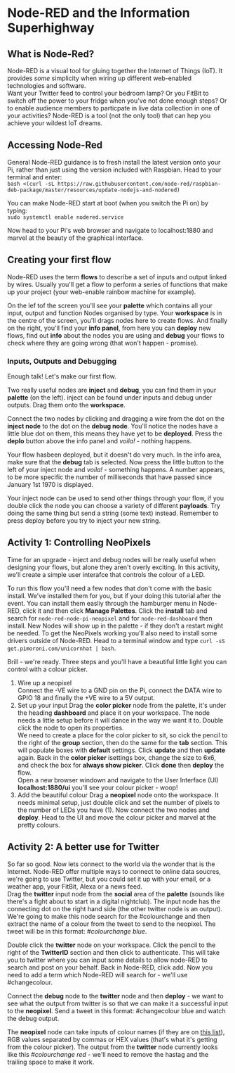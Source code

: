 # Node-RED and the Information Superhighway
## What is Node-Red?
Node-RED is a visual tool for gluing together the Internet of Things (IoT). It provides _some_ simplicity when wiring up different web-enabled technologies and software.  
Want your Twitter feed to control your bedroom lamp? Or you FitBit to switch off the power to your fridge when you've not done enough steps? Or to enable audience members to particpate in live data collection in one of your activities? Node-RED is a tool (not the only tool) that can hep you achieve your wildest IoT dreams.  
## Accessing Node-Red
General Node-RED guidance is to fresh install the latest version onto your Pi, rather than just using the version included with Raspbian. Head to your terminal and enter:  
`bash <(curl -sL https://raw.githubusercontent.com/node-red/raspbian-deb-package/master/resources/update-nodejs-and-nodered)`  

You can make Node-RED start at boot (when you switch the Pi on) by typing:  
`sudo systemctl enable nodered.service`  

Now head to your Pi's web browser and navigate to localhost:1880 and marvel at the beauty of the graphical interface.  

## Creating your first flow
Node-RED uses the term __flows__ to describe a set of inputs and output linked by wires. Usually you'll get a flow to perform a series of functions that make up your project (your web-enable rainbow machine for example).  

On the lef tof the screen you'll see your __palette__ which contains all your input, output and function Nodes organised by type. Your __workspace__ is in the centre of the screen, you'll drags nodes here to create flows. And finally on the right, you'll find your __info panel__, from here you can __deploy__ new flows, find out __info__ about the nodes you are using and __debug__ your flows to check where they are going wrong (that won't happen - promise).  

### Inputs, Outputs and Debugging  
Enough talk! Let's make our first flow.  

Two really useful nodes are __inject__ and __debug__, you can find them in your __palette__ (on the left). inject can be found under inputs and debug under outputs.  Drag them onto the __workspace__.  

Connect the two nodes by clicking and dragging a wire from the dot on the __inject node__ to the dot on the __debug node__. You'll notice the nodes have a little blue dot on them, this means they have yet to be __deployed__. Press the __deplo__ button above the info panel and _voila!_ - nothing happens.  

Your flow hasbeen deployed, but it doesn't do very much. In the info area, make sure that the __debug__ tab is selected. Now press the little button to the left of your inject node and _voila!_ - something happens. A number appears, to be more specific the number of milliseconds that have passed since January 1st 1970 is displayed.  

Your inject node can be used to send other things through your flow, if you double click the node you can choose a variety of different __payloads__. Try doing the same thing but send a string (some text) instead. Remember to press deploy before you try to inject your new string.  

## Activity 1: Controlling NeoPixels
Time for an upgrade - inject and debug nodes will be really useful when designing your flows, but alone they aren't overly exciting. In this activity, we'll create a simple user interafce that controls the colour of a LED.  

To run this flow you'll need a few nodes that don't come with the basic install. We've installed them for you, but if your doing this tutorial after the event. You can install them easliy through the hamburger menu in Node-RED, click it and then click __Manage Palettes__. Click the __install__ tab and search for `node-red-node-pi-neopixel` and for `node-red-dashboard` then install. New Nodes will show up in the palette - if they don't a restart might be needed. To get the NeoPixels working you'll also need to install some drivers outside of Node-RED. Head to a terminal window and type `curl -sS get.pimoroni.com/unicornhat | bash`.  

Brill - we're ready. Three steps and you'll have a beautiful little light you can control with a colour picker.
1. Wire up a neopixel  
Connect the -VE wire to a GND pin on the Pi, connect the DATA wire to GPIO 18 and finally the +VE wire to a 5V output.  
2. Set up your input
Drag the __color picker__ node from the palette, it's under the heading __dashboard__ and place it on your workspace. The node needs a little setup before it will dance in the way we want it to. Double click the node to open its properties.  
We need to create a place for the color picker to sit, so cick the pencil to the right of the __group__ section, then do the same for the __tab__ section. This will populate boxes with __default__ settings. Click __update__ and then __update__ again. Back in the __color picker__ isettings box, change the size to 6x6, and check the box for __always show picker__. Click __done__ then __deploy__ the flow.  
Open a new browser windown and navigate to the User Interface (UI) __localhost:1880/ui__ you'll see your colour picker - woop! 
3. Add the beautiful colour
Drag a __neopixel__ node onto the workspace. It needs minimal setup, just double click and set the number of pixels to the number of LEDs you have (1). Now connect the two nodes and __deploy__. Head to the UI and move the colour picker and marvel at the pretty colours. 

## Activity 2: A better use for Twitter  
So far so good. Now lets connect to the world via the wonder that is the Internet. Node-RED offer multiple ways to connect to online data soucres, we're going to use Twitter, but you could set it up with your email, or a weather app, your FitBit, Alexa or a news feed.  
Drag the __twitter__ input node from the __social__ area of the __palette__ (sounds like there's a fight about to start in a digital nightclub). The input node has the connecting dot on the right hand side (the other twitter node is an output).  We're going to make this node search for the #colourchange and then extract the name of a colour from the tweet to send to the neopixel. The tweet will be in this format: _#colourchange blue_.  

Double click the __twitter__ node on your workspace. Click the pencil to the right of the __TwitterID__ section and then click to authenticate. This will take you to twitter where you can input some details to allow node-RED to search and post on your behalf. Back in Node-RED, click add. Now you need to add a term which Node-RED will search for - we'll use #changecolour.  

Connect the __debug__ node to the __twitter__ node and then __deploy__ - we want to see what the output from twitter is so that we can make it a successful input to the __neopixel__. Send a tweet in this format: #changecolour blue and watch the debug output. 

The __neopixel__ node can take inputs of colour names (if they are on [this list](https://html-color-codes.info/color-names/)), RGB values separated by commas or HEX values (that's what it's getting from the colour picker). The output from the __twitter__ node currently looks like this _#colourchange red_ - we'll need to remove the hastag and the trailing space to make it work.



